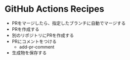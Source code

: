 # GitHub Actions Recipes

- PRをマージしたら、指定したブランチに自動でマージする
- PRを作成する
- 別のリポジトリにPRを作成する
- PRにコメントをつける
  - add-pr-comment
- 生成物を保存する
